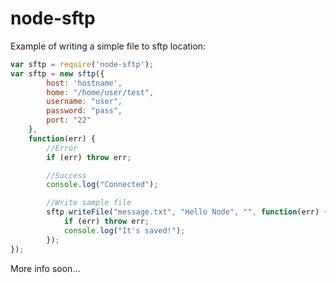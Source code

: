 # node-sftp

Example of writing a simple file to sftp location:

```js
var sftp = require('node-sftp');
var sftp = new sftp({
		host: 'hostname',
		home: "/home/user/test",
		username: "user",
		password: "pass",
		port: "22"
	},
	function(err) {
		//Error
		if (err) throw err;

		//Success
		console.log("Connected");

		//Write sample file
		sftp.writeFile("message.txt", "Hello Node", "", function(err) {
			if (err) throw err;
			console.log("It's saved!");
		});
});
```

More info soon...
